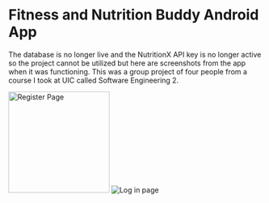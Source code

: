 <h1>Fitness and Nutrition Buddy Android App</h1>

The database is no longer live and the NutritionX API key is no longer active so the project cannot be utilized but here are screenshots from the app when it was functioning. This was a group project of four people from a course I took at UIC called Software Engineering 2.

<div>
<img src="https://drive.google.com/uc?export=view&id=1tHwd-UxieljuGLBOVDyGyfuzEwGm3MKq" alt="Register Page" title="Register Page" height="200">
<img src="https://drive.google.com/uc?export=view&id=1UmDefpfKPqH8XObFTUOrfjEPEKopfOM6" alt="Log in page" title="Log in page">

</div>

